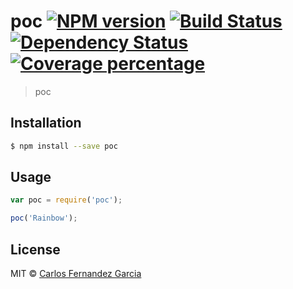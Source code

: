 # poc [![NPM version][npm-image]][npm-url] [![Build Status][travis-image]][travis-url] [![Dependency Status][daviddm-image]][daviddm-url] [![Coverage percentage][coveralls-image]][coveralls-url]
> poc

## Installation

```sh
$ npm install --save poc
```

## Usage

```js
var poc = require('poc');

poc('Rainbow');
```
## License

MIT © [Carlos Fernandez Garcia]()


[npm-image]: https://badge.fury.io/js/poc.svg
[npm-url]: https://npmjs.org/package/poc
[travis-image]: https://travis-ci.org/carlosvillademor/poc.svg?branch=master
[travis-url]: https://travis-ci.org/carlosvillademor/poc
[daviddm-image]: https://david-dm.org/carlosvillademor/poc.svg?theme=shields.io
[daviddm-url]: https://david-dm.org/carlosvillademor/poc
[coveralls-image]: https://coveralls.io/repos/carlosvillademor/poc/badge.svg
[coveralls-url]: https://coveralls.io/r/carlosvillademor/poc
